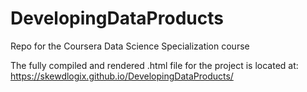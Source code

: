 # DevelopingDataProducts
Repo for the Coursera Data Science Specialization course

The fully compiled and rendered .html file for the project is located at:  
https://skewdlogix.github.io/DevelopingDataProducts/
